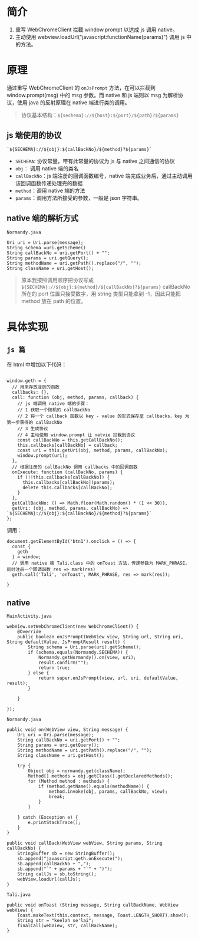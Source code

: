 # 简介
1. 重写 WebChromeClient 拦截 window.prompt 以达成 js 调用 native。
2. 主动使用 webview.loadUrl("javascript:functionName(params)") 调用 js 中的方法。


# 原理

通过重写 WebChromeClient 的 `onJsPrompt` 方法，在可以拦截到 window.prompt(msg) 中的 msg 参数。而 native 和 js 端则以 msg 为解析协议，使用 java 的反射原理在 native 端进行类的调用。

> 协议基本结构：`${sechema}://${host}:${port}/${path}?${params}`

## js 端使用的协议


```
`${SECHEMA}://${obj}:${callBackNo}/${method}?${params}`
```
- `SECHEMA`: 协议常量，带有此常量的协议为 js 与 native 之间通信的协议
- `obj`： 调用 native 端的类名
- `callBackNo`：js 端注册的回调函数编号，native 端完成业务后，通过主动调用该回调函数传递处理完的数据
- `method`：调用 native 端的方法
- `params`：调用方法所接受的参数，一般是 json 字符串。

## native 端的解析方式

`Normandy.java`

```
Uri uri = Uri.parse(message);
String schema =uri.getScheme()
String callBackNo = uri.getPort() + "";
String params = uri.getQuery();
String methodName = uri.getPath().replace("/", "");
String className = uri.getHost();

```

> 原本我按照调用顺序把协议写成 `${SECHEMA}://${obj}:${method}/${callBackNo}?${params}` callBackNo 所在的 port 位置只接受数字，用 string 类型只能拿到 -1，因此只能把 method 放在 path 的位置。


# 具体实现

##  `js 篇`

在 html 中增加以下代码：

```

window.geth = {
  // 用来存放注册的函数
  callbacks: {},
  call: function (obj, method, params, callback) {
    // js 端调用 native 端的步骤：
    // 1 获取一个随机的 callBackNo
    // 2 将一个 callback 函数以 key - value 的形式保存至 callbacks，key 为第一步获得的 callBackNo
    // 3 生成协议
    // 4 主动使用 window.prompt 让 natvie 拦截到协议
    const callBackNo = this.getCallBackNo();
    this.callbacks[callBackNo] = callback;
    const uri = this.getUri(obj, method, params, callBackNo);
    window.prompt(uri);
  },
  // 根据注册的 callBackNo 调用 callbacks 中的回调函数
  onExecute: function (callBackNo, params) {
    if (!!this.callbacks[callBackNo]) {
      this.callbacks[callBackNo](params);
      delete this.callbacks[callBackNo];
    }
  },
  getCallBackNo: () => Math.floor(Math.random() * (1 << 30)),
  getUri: (obj, method, params, callBackNo) => `${SECHEMA}://${obj}:${callBackNo}/${method}?${params}`
};
```

调用：
```
document.getElementById('btn1').onclick = () => {
  const {
    geth
  } = window;
  // 调用 native 端 Tali.class 中的 onToast 方法，传递参数为 MARK_PHRASE，同时注册一个回调函数 res => mark(res)
  geth.call('Tali', 'onToast', MARK_PHRASE, res => mark(res));

}
```

## native

`MainActivity.java`

```
webView.setWebChromeClient(new WebChromeClient() {
    @Override
    public boolean onJsPrompt(WebView view, String url, String uri, String defaultValue, JsPromptResult result) {
        String schema = Uri.parse(uri).getScheme();
        if (schema.equals(Normandy.SECHEMA)) {
            Normandy.getNormandy().on(view, uri);
            result.confirm("");
            return true;
        } else {
            return super.onJsPrompt(view, url, uri, defaultValue, result);
        }

    }

});

```

`Normandy.java`

```
public void on(WebView view, String message) {
    Uri uri = Uri.parse(message);
    String callBackNo = uri.getPort() + "";
    String params = uri.getQuery();
    String methodName = uri.getPath().replace("/", "");
    String className = uri.getHost();

    try {
        Object obj = normandy.get(className);
        Method[] methods = obj.getClass().getDeclaredMethods();
        for (Method method : methods) {
            if (method.getName().equals(methodName)) {
                method.invoke(obj, params, callBackNo, view);
                break;
            }
        }

    } catch (Exception e) {
        e.printStackTrace();
    }
}

public void callBack(WebView webView, String params, String callBackNo) {
    StringBuffer sb = new StringBuffer();
    sb.append("javascript:geth.onExecute(");
    sb.append(callBackNo + ",");
    sb.append("`" + params + "`" + ")");
    String callJs = sb.toString();
    webView.loadUrl(callJs);
}
```

`Tali.java`

```
public void onToast (String message, String callBackName, WebView webView) {
    Toast.makeText(this.context, message, Toast.LENGTH_SHORT).show();
    String str = "keelah se'lai";
    finalCall(webView, str, callBackName);
}


```